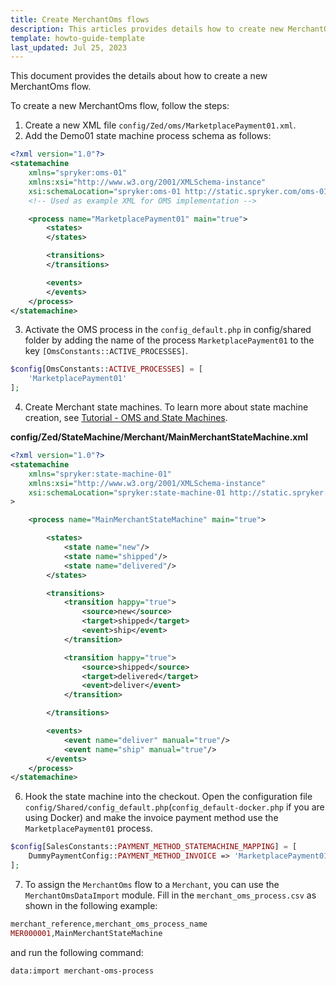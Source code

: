 ```yaml
---
title: Create MerchantOms flows
description: This articles provides details how to create new MerchantOms flow
template: howto-guide-template
last_updated: Jul 25, 2023
---
```


This document provides the details about how to create a new MerchantOms flow.

To create a new MerchantOms flow, follow the steps:

1. Create a new XML file `config/Zed/oms/MarketplacePayment01.xml`.
2. Add the Demo01 state machine process schema as follows:

```xml
<?xml version="1.0"?>
<statemachine
	xmlns="spryker:oms-01"
	xmlns:xsi="http://www.w3.org/2001/XMLSchema-instance"
	xsi:schemaLocation="spryker:oms-01 http://static.spryker.com/oms-01.xsd">
	<!-- Used as example XML for OMS implementation -->

	<process name="MarketplacePayment01" main="true">
		<states>
		</states>

		<transitions>
		</transitions>

		<events>
		</events>
	</process>
</statemachine>		
```

3. Activate the OMS process in the `config_default.php` in config/shared folder by adding the name of the process `MarketplacePayment01` to the key `[OmsConstants::ACTIVE_PROCESSES]`.

```php
$config[OmsConstants::ACTIVE_PROCESSES] = [
	'MarketplacePayment01'
];
```

4. Create Merchant state machines. To learn more about state machine creation, see [Tutorial - OMS and State Machines](/docs/scos/dev/back-end-development/data-manipulation/create-an-order-management-system-spryker-commerce-os.html).

**config/Zed/StateMachine/Merchant/MainMerchantStateMachine.xml**

```xml
<?xml version="1.0"?>
<statemachine
    xmlns="spryker:state-machine-01"
    xmlns:xsi="http://www.w3.org/2001/XMLSchema-instance"
    xsi:schemaLocation="spryker:state-machine-01 http://static.spryker.com/state-machine-01.xsd"
>

    <process name="MainMerchantStateMachine" main="true">

        <states>
            <state name="new"/>
            <state name="shipped"/>
            <state name="delivered"/>
        </states>

        <transitions>
            <transition happy="true">
                <source>new</source>
                <target>shipped</target>
                <event>ship</event>
            </transition>

            <transition happy="true">
                <source>shipped</source>
                <target>delivered</target>
                <event>deliver</event>
            </transition>

        </transitions>

        <events>
            <event name="deliver" manual="true"/>
            <event name="ship" manual="true"/>  
        </events>
    </process>
</statemachine>
```

6. Hook the state machine into the checkout.
Open the configuration file `config/Shared/config_default.php`(`config_default-docker.php` if you are using Docker) and make the invoice payment method use the `MarketplacePayment01` process.

```php
$config[SalesConstants::PAYMENT_METHOD_STATEMACHINE_MAPPING] = [
    DummyPaymentConfig::PAYMENT_METHOD_INVOICE => 'MarketplacePayment01',
];
```

7. To assign the `MerchantOms` flow to a `Merchant`, you can use the `MerchantOmsDataImport` module.
Fill in the `merchant_oms_process.csv` as shown in the following example:

```php
merchant_reference,merchant_oms_process_name
MER000001,MainMerchantStateMachine
```
and run the following command:

```bash
data:import merchant-oms-process
```
